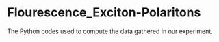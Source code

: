 # Flourescence_Exciton-Polaritons
The Python codes used to compute the data gathered in our experiment.
